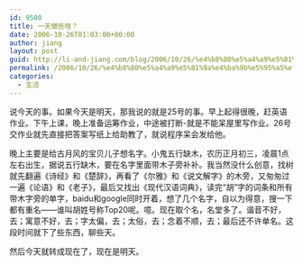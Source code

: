 ```yaml
---
id: 9500
title: 一天做些啥？
date: 2006-10-26T01:03:00+00:00
author: jiang
layout: post
guid: http://li-and-jiang.com/blog/2006/10/26/%e4%b8%80%e5%a4%a9%e5%81%9a%e4%ba%9b%e5%95%a5%ef%bc%9f/
permalink: /2006/10/26/%e4%b8%80%e5%a4%a9%e5%81%9a%e4%ba%9b%e5%95%a5%ef%bc%9f/
categories:
  - 生活
---
```

说今天的事。如果今天是明天，那我说的就是25号的事。早上起得很晚，赶英语作业。下午上课，晚上准备运筹作业，中途被打断-就是不能呆屋里写作业。26号交作业就先直接把答案写纸上给助教了，就说程序呆会发给他。 

晚上主要是给古月风的宝贝儿子想名字。小鬼五行缺木，农历正月初三，凌晨1点左右出生，据说五行缺木，要在名字里面带木子旁补补。我当然没什么创意，找树就先翻遍《诗经》和《楚辞》，再看了《尔雅》和《说文解字》的木旁，又匆匆过一遍《论语》和《老子》，最后又找出《现代汉语词典》，读完“胡”字的词条和所有带木字旁的单字，baidu和google同时开着，想了几个名字，自以为得意，搜一下都有重名——谁叫胡姓号称Top20呢。噫。现在取个名，名堂多了。谐音不好，去；寓意不好，去；字太偏，去；太俗，去；念着不顺，去；最后还不许单名。这段时间就下了些东西，聊些天。 

然后今天就转成现在了，现在是明天。